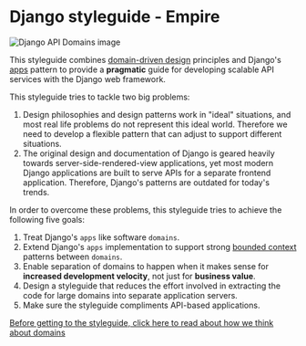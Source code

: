 # Django styleguide - Empire

![Django API Domains image](https://repository-images.githubusercontent.com/164852158/ce0fb480-61c8-11e9-933b-60fa95d9e435)

This styleguide combines [domain-driven design](https://en.wikipedia.org/wiki/Domain-driven_design) principles and Django's [apps](https://docs.djangoproject.com/en/dev/ref/applications/#module-django.apps) pattern to provide a **pragmatic** guide for developing scalable API services with the Django web framework.

This styleguide tries to tackle two big problems:

1. Design philosophies and design patterns work in "ideal" situations, and most real life problems do not represent this ideal world. Therefore we need to develop a flexible pattern that can adjust to support different situations.
2. The original design and documentation of Django is geared heavily towards server-side-rendered-view applications, yet most modern Django applications are built to serve APIs for a separate frontend application. Therefore, Django's patterns are outdated for today's trends.

In order to overcome these problems, this styleguide tries to achieve the following five goals:

1. Treat Django's `apps` like software `domains`.
2. Extend Django's `apps` implementation to support strong [bounded context](https://www.martinfowler.com/bliki/BoundedContext.html) patterns between `domains`.
3. Enable separation of domains to happen when it makes sense for **increased development velocity**, not just for **business value**.
4. Design a styleguide that reduces the effort involved in extracting the code for large domains into separate application servers.
5. Make sure the styleguide compliments API-based applications.



[Before getting to the styleguide, click here to read about how we think about domains](domains.md)
